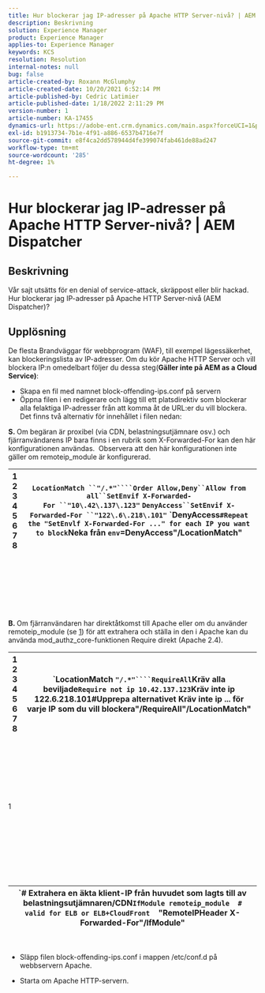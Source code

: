 ```yaml
---
title: Hur blockerar jag IP-adresser på Apache HTTP Server-nivå? | AEM Dispatcher
description: Beskrivning
solution: Experience Manager
product: Experience Manager
applies-to: Experience Manager
keywords: KCS
resolution: Resolution
internal-notes: null
bug: false
article-created-by: Roxann McGlumphy
article-created-date: 10/20/2021 6:52:14 PM
article-published-by: Cedric Latimier
article-published-date: 1/18/2022 2:11:29 PM
version-number: 1
article-number: KA-17455
dynamics-url: https://adobe-ent.crm.dynamics.com/main.aspx?forceUCI=1&pagetype=entityrecord&etn=knowledgearticle&id=448e02d5-d631-ec11-b6e5-000d3a5ba97a
exl-id: b1913734-7b1e-4f91-a886-6537b4716e7f
source-git-commit: e8f4ca2dd578944d4fe399074fab461de88ad247
workflow-type: tm+mt
source-wordcount: '285'
ht-degree: 1%

---
```


# Hur blockerar jag IP-adresser på Apache HTTP Server-nivå? | AEM Dispatcher

## Beskrivning


Vår sajt utsätts för en denial of service-attack, skräppost eller blir hackad. Hur blockerar jag IP-adresser på Apache HTTP Server-nivå (AEM Dispatcher)?


## Upplösning


De flesta Brandväggar för webbprogram (WAF), till exempel lägessäkerhet, kan blockeringslista av IP-adresser. Om du kör Apache HTTP Server och vill blockera IP:n omedelbart följer du dessa steg(<b>Gäller inte på AEM as a Cloud Service)</b>:

- Skapa en fil med namnet block-offending-ips.conf på servern
- Öppna filen i en redigerare och lägg till ett platsdirektiv som blockerar alla felaktiga IP-adresser från att komma åt de URL:er du vill blockera.  Det finns två alternativ för innehållet i filen nedan:


<b>S. </b>Om begäran är proxibel (via CDN, belastningsutjämnare osv.) och fjärranvändarens IP bara finns i en rubrik som X-Forwarded-For kan den här konfigurationen användas.  Observera att den här konfigurationen inte gäller om remoteip_module är konfigurerad.


| 1<br>  2<br>  3<br>  4<br>  5<br>  6<br>  7<br>  8 | `LocationMatch ``"/.*"````Order Allow,Deny``Allow from all``SetEnvif X-Forwarded-For ``"10\.42\.137\.123"` `DenyAccess``SetEnvif X-Forwarded-For ``"122\.6\.218\.101"` `DenyAccess``#Repeat the "SetEnvlf X-Forwarded-For ..." for each IP you want to block``Neka från ``env``=DenyAccess&quot;/LocationMatch&quot; |
| --- | --- |

<br><br><br><br><br> <br><br>
<b>B. </b>Om fjärranvändaren har direktåtkomst till Apache eller om du använder remoteip_module (se [1](https://helpx.adobe.com/experience-manager/kb/block-ips-apache-http-server.html#remoteip_module)) för att extrahera och ställa in den i Apache kan du använda mod_authz_core-funktionen Require direkt (Apache 2.4).


| 1<br>  2<br>  3<br>  4<br>  5<br>  6<br>  7<br>  8 | `LocationMatch ``"/.*"````RequireAll``Kräv alla beviljade``Require not ip 10.42.137.123``Kräv inte ip 122.6.218.101#Upprepa alternativet Kräv inte ip ... för varje IP som du vill blockera&quot;/RequireAll&quot;/LocationMatch&quot; |
| --- | --- |

<br><br><br><br><br> <br><br>
1
<br><br><br><br><br> <br><br><br><br>

| `# Extrahera en äkta klient-IP från huvudet som lagts till av belastningsutjämnaren/CDN``IfModule remoteip_module``    ``# valid for ELB or ELB+CloudFront``    &quot;RemoteIPHeader X-Forwarded-For&quot;/IfModule&quot; |
| --- |

 
- Släpp filen block-offending-ips.conf i mappen /etc/conf.d på webbservern Apache.


- Starta om Apache HTTP-servern.
